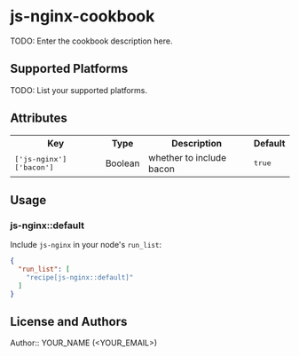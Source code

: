 # js-nginx-cookbook

TODO: Enter the cookbook description here.

## Supported Platforms

TODO: List your supported platforms.

## Attributes

<table>
  <tr>
    <th>Key</th>
    <th>Type</th>
    <th>Description</th>
    <th>Default</th>
  </tr>
  <tr>
    <td><tt>['js-nginx']['bacon']</tt></td>
    <td>Boolean</td>
    <td>whether to include bacon</td>
    <td><tt>true</tt></td>
  </tr>
</table>

## Usage

### js-nginx::default

Include `js-nginx` in your node's `run_list`:

```json
{
  "run_list": [
    "recipe[js-nginx::default]"
  ]
}
```

## License and Authors

Author:: YOUR_NAME (<YOUR_EMAIL>)

